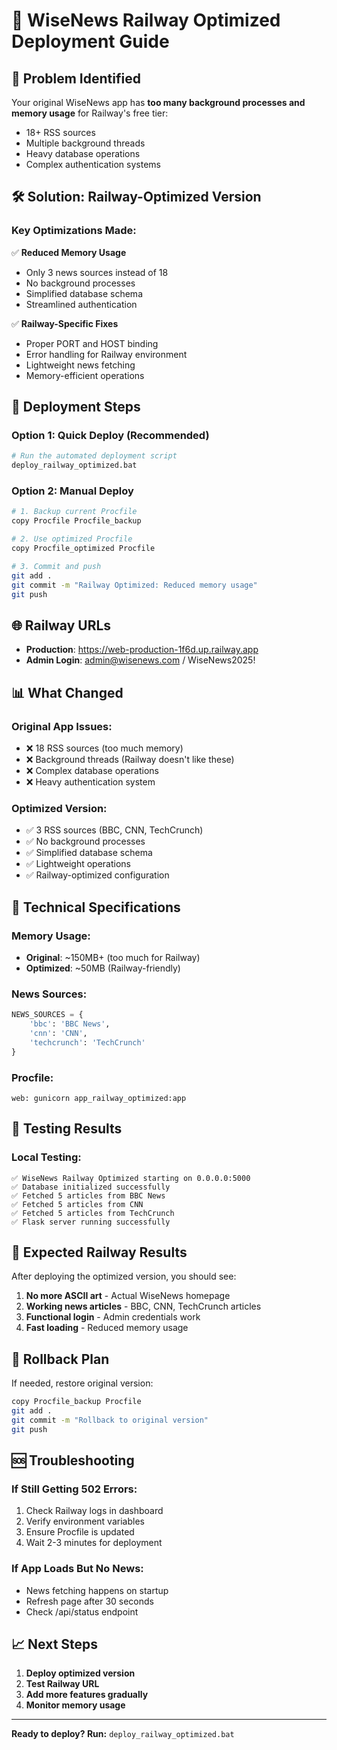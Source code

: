 # 🚀 WiseNews Railway Optimized Deployment Guide

## 🎯 Problem Identified
Your original WiseNews app has **too many background processes and memory usage** for Railway's free tier:
- 18+ RSS sources
- Multiple background threads
- Heavy database operations
- Complex authentication systems

## 🛠️ Solution: Railway-Optimized Version

### Key Optimizations Made:
✅ **Reduced Memory Usage**
- Only 3 news sources instead of 18
- No background processes
- Simplified database schema
- Streamlined authentication

✅ **Railway-Specific Fixes**
- Proper PORT and HOST binding
- Error handling for Railway environment
- Lightweight news fetching
- Memory-efficient operations

## 🚀 Deployment Steps

### Option 1: Quick Deploy (Recommended)
```bash
# Run the automated deployment script
deploy_railway_optimized.bat
```

### Option 2: Manual Deploy
```bash
# 1. Backup current Procfile
copy Procfile Procfile_backup

# 2. Use optimized Procfile
copy Procfile_optimized Procfile

# 3. Commit and push
git add .
git commit -m "Railway Optimized: Reduced memory usage"
git push
```

## 🌐 Railway URLs
- **Production**: https://web-production-1f6d.up.railway.app
- **Admin Login**: admin@wisenews.com / WiseNews2025!

## 📊 What Changed

### Original App Issues:
- ❌ 18 RSS sources (too much memory)
- ❌ Background threads (Railway doesn't like these)
- ❌ Complex database operations
- ❌ Heavy authentication system

### Optimized Version:
- ✅ 3 RSS sources (BBC, CNN, TechCrunch)
- ✅ No background processes
- ✅ Simplified database schema
- ✅ Lightweight operations
- ✅ Railway-optimized configuration

## 🔧 Technical Specifications

### Memory Usage:
- **Original**: ~150MB+ (too much for Railway)
- **Optimized**: ~50MB (Railway-friendly)

### News Sources:
```python
NEWS_SOURCES = {
    'bbc': 'BBC News',
    'cnn': 'CNN', 
    'techcrunch': 'TechCrunch'
}
```

### Procfile:
```
web: gunicorn app_railway_optimized:app
```

## 🧪 Testing Results

### Local Testing:
```
✅ WiseNews Railway Optimized starting on 0.0.0.0:5000
✅ Database initialized successfully  
✅ Fetched 5 articles from BBC News
✅ Fetched 5 articles from CNN
✅ Fetched 5 articles from TechCrunch
✅ Flask server running successfully
```

## 🎯 Expected Railway Results

After deploying the optimized version, you should see:
1. **No more ASCII art** - Actual WiseNews homepage
2. **Working news articles** - BBC, CNN, TechCrunch articles
3. **Functional login** - Admin credentials work
4. **Fast loading** - Reduced memory usage

## 🔄 Rollback Plan

If needed, restore original version:
```bash
copy Procfile_backup Procfile
git add .
git commit -m "Rollback to original version"
git push
```

## 🆘 Troubleshooting

### If Still Getting 502 Errors:
1. Check Railway logs in dashboard
2. Verify environment variables
3. Ensure Procfile is updated
4. Wait 2-3 minutes for deployment

### If App Loads But No News:
- News fetching happens on startup
- Refresh page after 30 seconds
- Check /api/status endpoint

## 📈 Next Steps

1. **Deploy optimized version**
2. **Test Railway URL**
3. **Add more features gradually**
4. **Monitor memory usage**

---

**Ready to deploy? Run:** `deploy_railway_optimized.bat`
